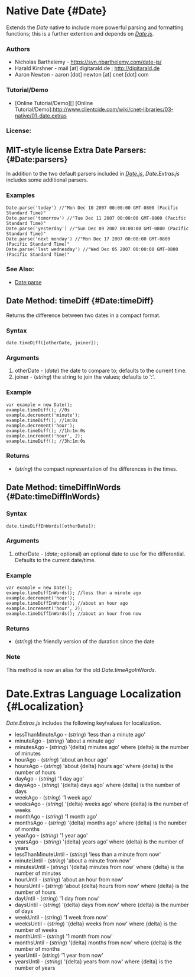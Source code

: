 Native Date {#Date}
===================

Extends the *Date* native to include more powerful parsing and formatting functions; this is a further extention and depends on *[Date.js][]*.

### Authors

* Nicholas Barthelemy - https://svn.nbarthelemy.com/date-js/
* Harald Kirshner - mail [at] digitarald.de ; http://digitarald.de
* Aaron Newton - aaron [dot] newton [at] cnet [dot] com

### Tutorial/Demo

* [Online Tutorial/Demo][]
[Online Tutorial/Demo]:http://www.clientcide.com/wiki/cnet-libraries/03-native/01-date.extras

### License:

MIT-style license
	Extra Date Parsers: {#Date:parsers}
-----------------------------------

In addition to the two default parsers included in *[Date.js][]*, *Date.Extras.js* includes some additional parsers.

### Examples

	Date.parse('today') //"Mon Dec 10 2007 00:00:00 GMT-0800 (Pacific Standard Time)"
	Date.parse('tomorrow') //"Tue Dec 11 2007 00:00:00 GMT-0800 (Pacific Standard Time)"
	Date.parse('yesterday') //"Sun Dec 09 2007 00:00:00 GMT-0800 (Pacific Standard Time)"
	Date.parse('next monday') //"Mon Dec 17 2007 00:00:00 GMT-0800 (Pacific Standard Time)"
	Date.parse('last wednesday') //"Wed Dec 05 2007 00:00:00 GMT-0800 (Pacific Standard Time)"

### See Also:

- [Date:parse][]

Date Method: timeDiff {#Date:timeDiff}
--------------------------------------

Returns the difference between two dates in a compact format.

### Syntax

	date.timeDiff([otherDate, joiner]);

### Arguments

1. otherDate - (*date*) the date to compare to; defaults to the current time.
2. joiner - (*string*) the string to join the values; defaults to ':'.

### Example

	var example = new Date();
	example.timeDiff(); //0s
	example.decrement('minute');
	example.timeDiff(); //1m:0s
	example.decrement('hour');
	example.timeDiff(); //1h:1m:0s
	example.increment('hour', 2);
	example.timeDiff(); //3h:1m:0s

### Returns

* (*string*) the compact representation of the differences in the times.

Date Method: timeDiffInWords {#Date:timeDiffInWords}
--------------------------------------------------

### Syntax

	date.timeDiffInWords([otherDate]);

### Arguments

1. otherDate - (*date*; optional) an optional date to use for the differential. Defaults to the current date/time.

### Example

	var example = new Date();
	example.timeDiffInWords(); //less than a minute ago
	example.decrement('hour');
	example.timeDiffInWords(); //about an hour ago
	example.increment('hour', 2);
	example.timeDiffInWords(); //about an hour from now

### Returns

* (*string*) the friendly version of the duration since the date

### Note

This method is now an alias for the old *Date.timeAgoInWords*.

Date.Extras Language Localization {#Localization}
==========================================

*Date.Extras.js* includes the following key/values for localization.

* lessThanMinuteAgo - (*string*) 'less than a minute ago'
* minuteAgo - (*string*) 'about a minute ago'
* minutesAgo - (*string*) '{delta} minutes ago' where {delta} is the number of minutes
* hourAgo - (*string*) 'about an hour ago'
* hoursAgo - (*string*) 'about {delta} hours ago' where {delta} is the number of hours
* dayAgo - (*string*) '1 day ago'
* daysAgo - (*string*) '{delta} days ago' where {delta} is the number of days
* weekAgo - (*string*) '1 week ago'
* weeksAgo - (*string*) '{delta} weeks ago' where {delta} is the number of weeks
* monthAgo - (*string*) '1 month ago'
* monthsAgo - (*string*) '{delta} months ago' where {delta} is the number of months
* yearAgo - (*string*) '1 year ago'
* yearsAgo - (*string*) '{delta} years ago' where {delta} is the number of years
* lessThanMinuteUntil - (*string*) 'less than a minute from now'
* minuteUntil - (*string*) 'about a minute from now'
* minutesUntil - (*string*) '{delta} minutes from now' where {delta} is the number of minutes
* hourUntil - (*string*) 'about an hour from now'
* hoursUntil - (*string*) 'about {delta} hours from now' where {delta} is the number of hours
* dayUntil - (*string*) '1 day from now'
* daysUntil - (*string*) '{delta} days from now' where {delta} is the number of days
* weekUntil - (*string*) '1 week from now'
* weeksUntil - (*string*) '{delta} weeks from now' where {delta} is the number of weeks
* monthUntil - (*string*) '1 month from now'
* monthsUntil - (*string*) '{delta} months from now' where {delta} is the number of months
* yearUntil - (*string*) '1 year from now'
* yearsUntil - (*string*) '{delta} years from now' where {delta} is the number of years

[Date.js]: /more/Native/Date
[Date:parse]: /more/Native/Date#Date:parse
